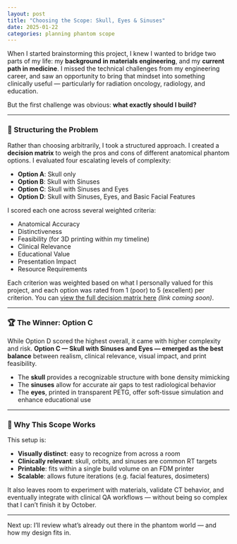 ```yaml
---
layout: post
title: "Choosing the Scope: Skull, Eyes & Sinuses"
date: 2025-01-22
categories: planning phantom scope
---
```


When I started brainstorming this project, I knew I wanted to bridge two parts of my life: my **background in materials engineering**, and my **current path in medicine**. I missed the technical challenges from my engineering career, and saw an opportunity to bring that mindset into something clinically useful — particularly for radiation oncology, radiology, and education.

But the first challenge was obvious: **what exactly should I build?**

---

### 🧠 Structuring the Problem

Rather than choosing arbitrarily, I took a structured approach. I created a **decision matrix** to weigh the pros and cons of different anatomical phantom options. I evaluated four escalating levels of complexity:

- **Option A**: Skull only  
- **Option B**: Skull with Sinuses  
- **Option C**: Skull with Sinuses and Eyes  
- **Option D**: Skull with Sinuses, Eyes, and Basic Facial Features

I scored each one across several weighted criteria:
- Anatomical Accuracy
- Distinctiveness
- Feasibility (for 3D printing within my timeline)
- Clinical Relevance
- Educational Value
- Presentation Impact
- Resource Requirements

Each criterion was weighted based on what I personally valued for this project, and each option was rated from 1 (poor) to 5 (excellent) per criterion. You can [view the full decision matrix here](#) *(link coming soon)*.

---

### 🏆 The Winner: Option C

While Option D scored the highest overall, it came with higher complexity and risk. **Option C — Skull with Sinuses and Eyes — emerged as the best balance** between realism, clinical relevance, visual impact, and print feasibility.

- The **skull** provides a recognizable structure with bone density mimicking
- The **sinuses** allow for accurate air gaps to test radiological behavior
- The **eyes**, printed in transparent PETG, offer soft-tissue simulation and enhance educational use

---

### 🎯 Why This Scope Works

This setup is:
- **Visually distinct**: easy to recognize from across a room
- **Clinically relevant**: skull, orbits, and sinuses are common RT targets
- **Printable**: fits within a single build volume on an FDM printer
- **Scalable**: allows future iterations (e.g. facial features, dosimeters)

It also leaves room to experiment with materials, validate CT behavior, and eventually integrate with clinical QA workflows — without being so complex that I can’t finish it by October.

---

Next up: I’ll review what’s already out there in the phantom world — and how my design fits in.
